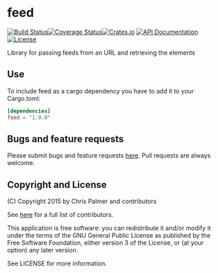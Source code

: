 # feed

[![Build Status](https://img.shields.io/travis/red-oxide/feed.svg?style=flat-square)](https://travis-ci.org/red-oxide/feed)[![Coverage Status](https://img.shields.io/coveralls/red-oxide/feed.svg?style=flat-square)](https://coveralls.io/github/red-oxide/feed?branch=master)[![Crates.io](https://img.shields.io/crates/v/feed.svg?style=flat-square)](https://crates.io/crates/feed)
[![API Documentation](https://img.shields.io/badge/doc-rustdoc-b7410e.svg?style=flat-square)](http://red-oxide.github.io/feed)[![License](https://img.shields.io/crates/l/feed.svg?style=flat-square)](https://github.com/red-oxide/feed/blob/master/LICENSE)

Library for passing feeds from an URL and retrieving the elements

## Use

To include feed as a cargo dependency you have to add it to your Cargo.toml:
```Toml
[dependencies]
feed = "1.0.0"
```

## Bugs and feature requests

Please submit bugs and feature requests [here](http://github.com/red-oxide/feed/issues). Pull requests are always welcome.

## Copyright and License
(C) Copyright 2015 by Chris Palmer and contributors

See [here](https://github.com/red-oxide/feed/graphs/contributors) for a full list of contributors.

This application is free software: you can redistribute it and/or modify
it under the terms of the GNU General Public License as published by
the Free Software Foundation, either version 3 of the License, or
(at your option) any later version.

See LICENSE for more information.

